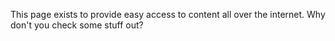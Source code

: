 This page exists to provide easy access to content all over the internet. Why don't you check some stuff out?
